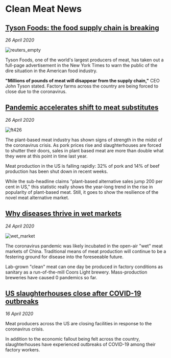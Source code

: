 # Clean Meat News

## **[Tyson Foods: the food supply chain is breaking](https://twitter.com/AnaSwanson/status/1254416173854228489)**

*26 April 2020*

![reuters_empty](https://img.thedailybeast.com/image/upload/c_crop,d_placeholder_euli9k,h_2268,w_4032,x_0,y_0/dpr_1.5/c_limit,w_608/fl_lossy,q_auto/v1587940033/2020-03-19T191517Z_500544701_RC27NF9NRCAW_RTRMADP_3_HEALTH-CORONAVIRUS-USA-TYSON-FOODS_ele2tt)

Tyson Foods, one of the world's largest producers of meat, has taken out a full-page advertisement in the New York Times to warn the public of the dire situation in the American food industry.

**"Millions of pounds of meat will disappear from the supply chain,"** CEO John Tyson stated. Factory farms across the country are being forced to close due to the coronavirus.

## **[Pandemic accelerates shift to meat substitutes](https://www.ft.com/content/0127984a-6def-4040-9bca-002b6ffd4e0a)**

*26 April 2020*

![ft426](https://www.ft.com/__origami/service/image/v2/images/raw/https%3A%2F%2Fd1e00ek4ebabms.cloudfront.net%2Fproduction%2F90c19457-3af0-4e54-aae9-2cac281c7b3a.jpg?fit=scale-down&source=next&width=700)

The plant-based meat industry has shown signs of strength in the midst of the coronavirus crisis. As pork prices rise and slaughterhouses are forced to shutter their doors, sales in plant based meat are more than double what they were at this point in time last year.

Meat production in the US is falling rapidly: 32% of pork and 14% of beef production has been shut down in recent weeks.

While the sub-headline claims "plant-based alternative sales jump 200 per cent in US," this statistic really shows the year-long trend in the rise in popularity of plant-based meat. Still, it goes to show the resilience of the novel meat alternative market.

## **[Why diseases thrive in wet markets](https://www.themorningbulletin.com.au/news/why-diseases-thrive-in-wet-markets/3998069/)**

*24 April 2020*

![wet_market](https://media.apnarm.net.au/media/images/2020/04/19/v3imagesbinb672536bb9f573c2b7740c5f4f899de6-jxxsmhqxq3tghrtz6u2_ct1880x930.jpg)

The coronavirus pandemic was likely incubated in the open-air "wet" meat markets of China. Traditional means of meat production will continue to be a festering ground for disease into the foreseeable future.

Lab-grown "clean" meat can one day be produced in factory conditions as sanitary as a run-of-the-mill Coors Light brewery. Mass-production breweries have caused 0 pandemics so far.

## **[US slaughterhouses close after COVID-19 outbreaks](https://www.ft.com/content/9e3f906f-7db0-4027-974f-bf7393d60068)**

*16 April 2020*

Meat producers across the US are closing facilities in response to the coronavirus crisis.

In addition to the economic fallout being felt across the country, slaughterhouses have experienced outbreaks of COVID-19 among their factory workers.
